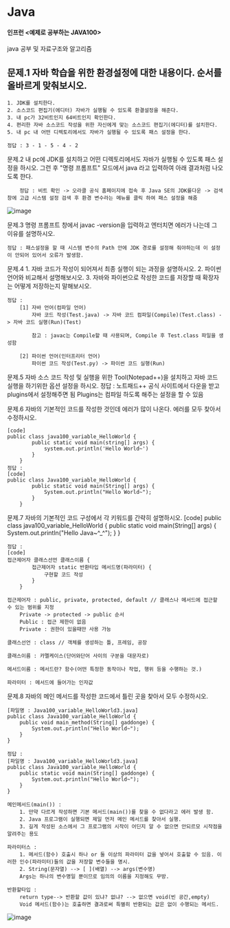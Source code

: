 # Java
#### 인프런 <예제로 공부하는 JAVA100>
java 공부 및 자료구조와 알고리즘

문제.1  자바 학습을 위한 환경설정에 대한 내용이다.  순서를 올바르게 맞춰보시오.
-------------------------------------------------------------------------------------------
	1. JDK를 설치한다.
	2. 소스코드 편집기(에디터) 자바가 실행될 수 있도록 환결설정을 해준다.
	3. 내 pc가 32비트인지 64비트인지 확인한다.
	4. 편리한 자바 소스코드 작성을 위한 자신에게 맞는 소스코드 편집기(에디터)를 설치한다.
	5. 내 pc 내 어떤 디렉토리에서도 자바가 실행될 수 있도록 패스 설정을 한다.

	정답 : 3 - 1 - 5 - 4 - 2

문제.2 내 pc에 JDK를 설치하고 어떤 디렉토리에서도 자바가 실행될 수 있도록 패스 설정을 하시오.
	그런 후 "명령 프롬프트" 모드에서  java 라고 입력하여 아래 결과처럼 나오도록 한다.
	
	
	
		정답 : 비트 확인 -> 오라클 공식 홈페이지에 접속 후 Java SE의 JDK를다운 -> 검색창에 고급 시스템 설정 검색 후 환경 변수라는 메뉴를 클릭 하여 패스 설정을 해줌
		 
![image](https://user-images.githubusercontent.com/69742511/158386323-dca1ab7b-d0c0-4d28-b2a6-1ef24b232da0.png)

문제.3  명령 프롬프트 창에서 javac -version을 입력하고 엔터치면 에러가 나는데 그 이유를 설명하시오.

	정답 : 패스설정을 할 때 시스템 변수의 Path 안에 JDK 경로를 설정해 줘야하는데 이 설정이 안되어 있어서 오류가 발생함.

문제.4 
	1. 자바 코드가 작성이 되어져서 최종 실행이 되는 과정을 설명하시오.
	2. 파이썬 언어와 비교해서 설명해보시오.
	3. 자바와 파이썬으로 작성한 코드를 저장할 때 확장자는 어떻게 저장하는지 말해보시오.
	
	정답 : 
		[1] 자바 언어(컴파일 언어)
			자바 코드 작성(Test.java) -> 자바 코드 컴파일(Compile)(Test.class) -> 자바 코드 실행(Run)(Test)
			
			참고 : javac는 Compile할 때 사용되며, Compile 후 Test.class 파일을 생성함
			
		[2] 파이썬 언어(인터프리터 언어)
			파이썬 코드 작성(Test.py) -> 파이썬 코드 실행(Run)

문제.5 자바 소스 코드 작성 및 실행을 위한 Tool(Notepad++)을 설치하고 자바 코드 실행을 하기위한 옵션 설정을 하시오.
 정답 : 노트패드++ 공식 사이트에서 다운을 받고 plugins에서 설정해주면 됨
	Plugins는 컴파일 하도록 해주는 설정을 할 수 있음

문제.6 자바의 기본적인 코드를 작성한 것인데 에러가 많이 나온다. 에러를 모두 찾아서 수정하시오.

	[code]
	public class java100_variable_HelloWorld {
			public static void main(string[] args) {
				system.out.println('Hello World~')
			}
		}
	정답 : 
	[code]
	public class Java100_variable_HelloWorld {
			public static void main(String[] args) {
				System.out.println("Hello World~");
			}
		}
	

문제.7 자바의 기본적인 코드 구성에서 각 키워드를 간략히 설명하시오.
	[code]
	public class java100_variable_HelloWorld {
			public static void main(String[] args) {
				System.out.println("Hello Java~^_^");
			}
		}
	
	정답 :  
	[code]
	접근제어자 클래스선언 클래스이름 {
			접근제어자 static 반환타입 메서드명(파라미터) {
				구현할 코드 작성
			}
		}
	
	접근제어자 : public, private, protected, default // 클래스나 메서드에 접근할 수 있는 범위를 지정
		Private -> protected -> public 순서
		Public : 접근 제한이 없음
		Private : 권한이 있을때만 사용 가능
	
	클래스선언 : class // 객체를 생성하는 틀, 프레임, 공장
	
	클래스이름 : 카멜케이스(단어와단어 사이의 구분을 대문자로)
	
	메서드이름 : 메서드란? 함수(어떤 특정한 동작이나 작업, 행위 등을 수행하는 것.)
	
	파라미터 : 메서드에 들어가는 인자값

문제.8 자바의 메인 메서드를 작성한 코드에서 틀린 곳을 찾아서 모두 수정하시오.

	[파일명 : Java100_variable_HelloWorld3.java]
	public class Java100_variable_HelloWorld {
		public void main_method(String[] gaddonge) {
			System.out.println("Hello World~");
		}
	}

	정답 :
	[파일명 : Java100_variable_HelloWorld3.java]
	public class Java100_variable_HelloWorld {
		public static void main(String[] gaddonge) {
			System.out.println("Hello World~");
		}
	}
	
	메인메서드(main()) : 
		1. 만약 다르게 작성하면 기본 메서드(main())를 찾을 수 없다라고 에러 발생 함.
		2. Java 프로그램이 실행되면 제일 먼저 메인 메서드를 찾아서 실행.
		3. 길게 작성된 소스에서 그 프로그램의 시작이 어딘지 알 수 없으면 안되르모 시작점을 알려주는 용도
	
	파라미터스 :
		1. 메서드(함수) 호출시 하나 or 둘 이상의 파라미터 값을 넣어서 호출할 수 있음. 이러한 인수(파라미터)들의 값을 저장할 변수들을 명시.
		2. String(문자열) --> [ ](배열) --> args(변수명)
		Args는 하나의 변수명일 뿐이므로 임의의 이름을 지정해도 무방.
	
	반환할타입 :
		return type--> 반환할 값이 있냐? 없냐? --> 없으면 void(빈 공간,empty)
		Void 메서드(함수)는 호출하면 결과로써 특별히 반환되는 값은 없이 수행되는 메서드.
	
![image](https://user-images.githubusercontent.com/69742511/158390807-17d0fe5e-e90e-4d30-82e3-bdc49f943982.png)
